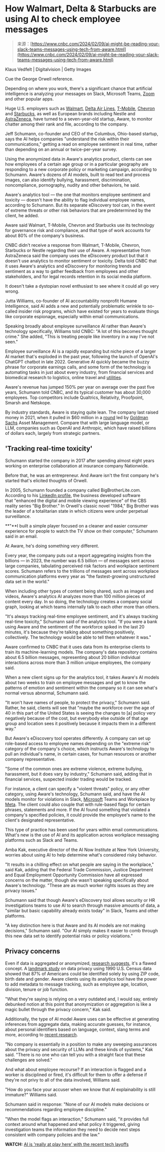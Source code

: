 <!--yml
category: 未分类
date: 2024-05-27 14:45:02
-->

# How Walmart, Delta & Starbucks are using AI to check employee messages

> 来源：[https://www.cnbc.com/2024/02/09/ai-might-be-reading-your-slack-teams-messages-using-tech-from-aware.html](https://www.cnbc.com/2024/02/09/ai-might-be-reading-your-slack-teams-messages-using-tech-from-aware.html)

 Klaus Vedfelt | Digitalvision | Getty Images

Cue the George Orwell reference.

Depending on where you work, there's a significant chance that artificial intelligence is analyzing your messages on Slack, Microsoft Teams, [Zoom](/quotes/ZM/) and other popular apps.

Huge U.S. employers such as [Walmart](/quotes/WMT/), [Delta Air Lines](/quotes/DAL/), [T-Mobile](/quotes/TMUS/), [Chevron](/quotes/CVX/) and [Starbucks](/quotes/SBUX/), as well as European brands including Nestle and [AstraZeneca](/quotes/AZN-GB/), have turned to a seven-year-old startup, Aware, to monitor chatter among their rank and file, according to the company.

Jeff Schumann, co-founder and CEO of the Columbus, Ohio-based startup, says the AI helps companies "understand the risk within their communications," getting a read on employee sentiment in real time, rather than depending on an annual or twice-per-year survey.

Using the anonymized data in Aware's analytics product, clients can see how employees of a certain age group or in a particular geography are responding to a new corporate policy or marketing campaign, according to Schumann. Aware's dozens of AI models, built to read text and process images, can also identify bullying, harassment, discrimination, noncompliance, pornography, nudity and other behaviors, he said.

Aware's analytics tool — the one that monitors employee sentiment and toxicity — doesn't have the ability to flag individual employee names, according to Schumann. But its separate eDiscovery tool can, in the event of extreme threats or other risk behaviors that are predetermined by the client, he added.

Aware said Walmart, T-Mobile, Chevron and Starbucks use its technology for governance risk and compliance, and that type of work accounts for about 80% of the company's business.

CNBC didn't receive a response from Walmart, T-Mobile, Chevron, Starbucks or Nestle regarding their use of Aware. A representative from AstraZeneca said the company uses the eDiscovery product but that it doesn't use analytics to monitor sentiment or toxicity. Delta told CNBC that it uses Aware's analytics and eDiscovery for monitoring trends and sentiment as a way to gather feedback from employees and other stakeholders, and for legal records retention in its social media platform.

It doesn't take a dystopian novel enthusiast to see where it could all go very wrong.

Jutta Williams, co-founder of AI accountability nonprofit Humane Intelligence, said AI adds a new and potentially problematic wrinkle to so-called insider risk programs, which have existed for years to evaluate things like corporate espionage, especially within email communications.

Speaking broadly about employee surveillance AI rather than Aware's technology specifically, Williams told CNBC: "A lot of this becomes thought crime." She added, "This is treating people like inventory in a way I've not seen."

Employee surveillance AI is a rapidly expanding but niche piece of a larger AI market that's exploded in the past year, following the launch of OpenAI's ChatGPT chatbot in late 2022\. Generative AI quickly became the buzzy phrase for corporate earnings calls, and some form of the technology is automating tasks in just about every industry, from financial services and biomedical research to logistics, online travel and [utilities](https://prod.ucwe.capgemini.com/wp-content/uploads/2023/07/Final-Web-Version-Report-Harnessing-the-Value-of-Gen-AI.1.pdf).

Aware's revenue has jumped 150% per year on average over the past five years, Schumann told CNBC, and its typical customer has about 30,000 employees. Top competitors include Qualtrics, Relativity, Proofpoint, Smarsh and Netskope.

By industry standards, Aware is staying quite lean. The company last raised money in 2021, when it pulled in $60 million in a [round](https://www.prnewswire.com/news-releases/aware-raises-60-million-in-series-c-funding-led-by-goldman-sachs-asset-management-301398993.html) led by [Goldman Sachs](/quotes/GS/) Asset Management. Compare that with large language model, or LLM, companies such as OpenAI and Anthropic, which have raised billions of dollars each, largely from strategic partners.

## 'Tracking real-time toxicity'

Schumann started the company in 2017 after spending almost eight years working on enterprise collaboration at insurance company Nationwide.

Before that, he was an entrepreneur. And Aware isn't the first company he's started that's elicited thoughts of Orwell.

In 2005, Schumann founded a company called BigBrotherLite.com. According to his [LinkedIn profile](https://www.linkedin.com/in/jeffreyschumann/), the business developed software that "enhanced the digital and mobile viewing experience" of the CBS reality series "Big Brother." In Orwell's classic novel "1984," Big Brother was the leader of a totalitarian state in which citizens were under perpetual surveillance.

**"**I built a simple player focused on a cleaner and easier consumer experience for people to watch the TV show on their computer," Schumann said in an email.

At Aware, he's doing something very different.

Every year, the company puts out a report aggregating insights from the billions — in 2023, the number was 6.5 billion — of messages sent across large companies, tabulating perceived risk factors and workplace sentiment scores. Schumann refers to the trillions of messages sent across workplace communication platforms every year as "the fastest-growing unstructured data set in the world." 

When including other types of content being shared, such as images and videos, Aware's analytics AI analyzes more than 100 million pieces of content every day. In so doing, the technology creates a company social graph, looking at which teams internally talk to each other more than others.

"It's always tracking real-time employee sentiment, and it's always tracking real-time toxicity," Schumann said of the analytics tool. "If you were a bank using Aware and the sentiment of the workforce spiked in the last 20 minutes, it's because they're talking about something positively, collectively. The technology would be able to tell them whatever it was."

Aware confirmed to CNBC that it uses data from its enterprise clients to train its machine-learning models. The company's data repository contains about 6.5 billion messages, representing about 20 billion individual interactions across more than 3 million unique employees, the company said. 

When a new client signs up for the analytics tool, it takes Aware's AI models about two weeks to train on employee messages and get to know the patterns of emotion and sentiment within the company so it can see what's normal versus abnormal, Schumann said.

"It won't have names of people, to protect the privacy," Schumann said. Rather, he said, clients will see that "maybe the workforce over the age of 40 in this part of the United States is seeing the changes to [a] policy very negatively because of the cost, but everybody else outside of that age group and location sees it positively because it impacts them in a different way."

But Aware's eDiscovery tool operates differently. A company can set up role-based access to employee names depending on the "extreme risk" category of the company's choice, which instructs Aware's technology to pull an individual's name, in certain cases, for human resources or another company representative.

"Some of the common ones are extreme violence, extreme bullying, harassment, but it does vary by industry," Schumann said, adding that in financial services, suspected insider trading would be tracked.

For instance, a client can specify a "violent threats" policy, or any other category, using Aware's technology, Schumann said, and have the AI models monitor for violations in Slack, [Microsoft](/quotes/MSFT/) Teams and Workplace by [Meta](/quotes/META/). The client could also couple that with rule-based flags for certain phrases, statements and more. If the AI found something that violated a company's specified policies, it could provide the employee's name to the client's designated representative.

This type of practice has been used for years within email communications. What's new is the use of AI and its application across workplace messaging platforms such as Slack and Teams.

Amba Kak, executive director of the AI Now Institute at New York University, worries about using AI to help determine what's considered risky behavior.

"It results in a chilling effect on what people are saying in the workplace," said Kak, adding that the Federal Trade Commission, Justice Department and Equal Employment Opportunity Commission have all expressed concerns on the matter, though she wasn't speaking specifically about Aware's technology. "These are as much worker rights issues as they are privacy issues." 

Schumann said that though Aware's eDiscovery tool allows security or HR investigations teams to use AI to search through massive amounts of data, a "similar but basic capability already exists today" in Slack, Teams and other platforms.

"A key distinction here is that Aware and its AI models are not making decisions," Schumann said. "Our AI simply makes it easier to comb through this new data set to identify potential risks or policy violations."

## Privacy concerns

Even if data is aggregated or anonymized, [research suggests](https://crypto.stanford.edu/~pgolle/papers/census.pdf), it's a flawed concept. A [landmark study](https://dataprivacylab.org/projects/identifiability/paper1.pdf) on data privacy using 1990 U.S. Census data showed that 87% of Americans could be identified solely by using ZIP code, birth date and gender. Aware clients using its analytics tool have the power to add metadata to message tracking, such as employee age, location, division, tenure or job function. 

"What they're saying is relying on a very outdated and, I would say, entirely debunked notion at this point that anonymization or aggregation is like a magic bullet through the privacy concern," Kak said.

Additionally, the type of AI model Aware uses can be effective at generating inferences from aggregate data, making accurate guesses, for instance, about personal identifiers based on language, context, slang terms and more, according to [recent research](https://openreview.net/pdf?id=kmn0BhQk7p).

"No company is essentially in a position to make any sweeping assurances about the privacy and security of LLMs and these kinds of systems," Kak said. "There is no one who can tell you with a straight face that these challenges are solved."

And what about employee recourse? If an interaction is flagged and a worker is disciplined or fired, it's difficult for them to offer a defense if they're not privy to all of the data involved, Williams said.

"How do you face your accuser when we know that AI explainability is still immature?" Williams said.

Schumann said in response: "None of our AI models make decisions or recommendations regarding employee discipline."

"When the model flags an interaction," Schumann said, "it provides full context around what happened and what policy it triggered, giving investigation teams the information they need to decide next steps consistent with company policies and the law."

**WATCH:** [AI is 'really at play here' with the recent tech layoffs](https://www.cnbc.com/video/2024/01/25/ai-is-really-at-play-here-with-the-recent-tech-layoffs-says-jason-greer.html)
